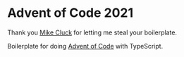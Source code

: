 # Advent of Code 2021

Thank you [Mike Cluck](https://github.com/MCluck90) for letting me steal your boilerplate.

Boilerplate for doing [Advent of Code](https://adventofcode.com) with TypeScript.

